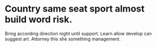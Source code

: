 
# Country same seat sport almost build word risk.
Bring according direction night until support. Learn allow develop can suggest art. Attorney this she something management.